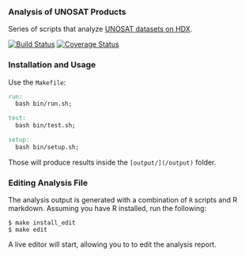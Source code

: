 ### Analysis of UNOSAT Products
Series of scripts that analyze [UNOSAT datasets on HDX](https://data.hdx.rwlabs.org/organization/un-operational-satellite-appplications-programme-unosat?sort=metadata_modified+desc).

[![Build Status](https://travis-ci.org/luiscape/unosat-product-scraper-analysis.svg)](https://travis-ci.org/luiscape/unosat-product-scraper-analysis) [![Coverage Status](https://coveralls.io/repos/luiscape/unosat-product-scraper-analysis/badge.svg?branch=master&service=github)](https://coveralls.io/github/luiscape/unosat-product-scraper-analysis?branch=master)

### Installation and Usage
Use the `Makefile`:

```makefile
run:
  bash bin/run.sh;

test:
  bash bin/test.sh;

setup:
  bash bin/setup.sh;
```

Those will produce results inside the `[output/](/output)` folder.


### Editing Analysis File
The analysis output is generated with a combination of `R` scripts and R markdown. Assuming you have R installed, run the following: 

```shell
$ make install_edit
$ make edit
```

A live editor will start, allowing you to to edit the analysis report.